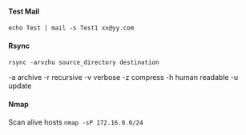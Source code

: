#### Test Mail

`echo Test | mail -s Test1 xx@yy.com`

#### Rsync 

`rsync -arvzhu source_directory destination`

-a archive
-r recursive
-v verbose
-z compress
-h human readable
-u update

#### Nmap

Scan alive hosts
`nmap -sP 172.16.0.0/24`
